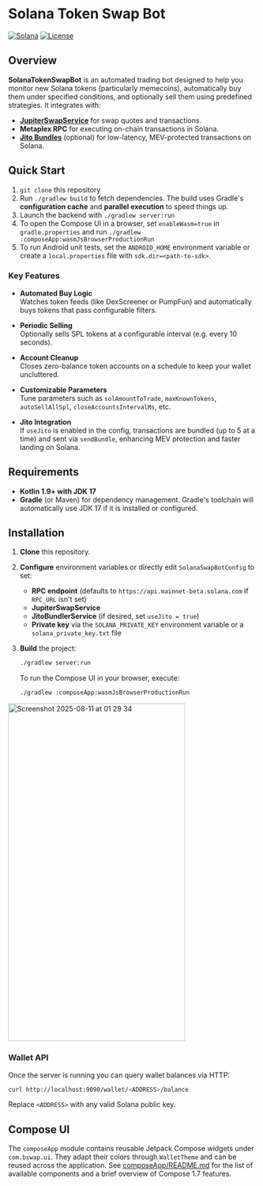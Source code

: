 # Solana Token Swap Bot

[![Solana](https://img.shields.io/badge/Solana-Blockchain-2E333C?logo=solana&logoColor=white)](https://solana.com/)
[![License](https://img.shields.io/badge/License-MIT-green.svg)](./LICENSE)

## Overview

**SolanaTokenSwapBot** is an automated trading bot designed to help you monitor new Solana tokens (particularly memecoins), automatically buy them under specified conditions, and optionally sell them using predefined strategies. It integrates with:

- **[JupiterSwapService](https://jup.ag/)** for swap quotes and transactions.
- **Metaplex RPC** for executing on-chain transactions in Solana.
- **[Jito Bundles](https://docs.jito.wtf/lowlatencytxnsend/)** (optional) for low-latency, MEV-protected transactions on Solana.

## Quick Start
1. `git clone` this repository
2. Run `./gradlew build` to fetch dependencies. The build uses Gradle's
   **configuration cache** and **parallel execution** to speed things up.
3. Launch the backend with `./gradlew server:run`
4. To open the Compose UI in a browser, set `enableWasm=true` in `gradle.properties`
   and run `./gradlew :composeApp:wasmJsBrowserProductionRun`
5. To run Android unit tests, set the `ANDROID_HOME` environment variable or
   create a `local.properties` file with `sdk.dir=<path-to-sdk>`.

### Key Features

- **Automated Buy Logic**  
  Watches token feeds (like DexScreener or PumpFun) and automatically buys tokens that pass configurable filters.

- **Periodic Selling**  
  Optionally sells SPL tokens at a configurable interval (e.g. every 10 seconds).

- **Account Cleanup**  
  Closes zero-balance token accounts on a schedule to keep your wallet uncluttered.

- **Customizable Parameters**  
  Tune parameters such as `solAmountToTrade`, `maxKnownTokens`, `autoSellAllSpl`, `closeAccountsIntervalMs`, etc.

- **Jito Integration**  
  If `useJito` is enabled in the config, transactions are bundled (up to 5 at a time) and sent via `sendBundle`, enhancing MEV protection and faster landing on Solana.

## Requirements

- **Kotlin 1.9+ with JDK 17**
- **Gradle** (or Maven) for dependency management. Gradle's toolchain will automatically use JDK 17 if it is installed or configured.

## Installation

1. **Clone** this repository.
2. **Configure** environment variables or directly edit `SolanaSwapBotConfig` to set:
   - **RPC endpoint** (defaults to `https://api.mainnet-beta.solana.com` if `RPC_URL` isn't set)
   - **JupiterSwapService**
   - **JitoBundlerService** (if desired, set `useJito = true`)
   - **Private key** via the `SOLANA_PRIVATE_KEY` environment variable or a `solana_private_key.txt` file
3. **Build** the project:
   ```bash
   ./gradlew server:run
   ```

   To run the Compose UI in your browser, execute:
   ```bash
   ./gradlew :composeApp:wasmJsBrowserProductionRun
   ```
<img width="358" height="682" alt="Screenshot 2025-08-11 at 01 29 34" src="https://github.com/user-attachments/assets/1a4c7cc6-7e19-4d8f-b0c2-520920198120" />


### Wallet API

Once the server is running you can query wallet balances via HTTP:

```bash
curl http://localhost:9090/wallet/<ADDRESS>/balance
```

Replace `<ADDRESS>` with any valid Solana public key.
## Compose UI

The `composeApp` module contains reusable Jetpack Compose widgets under `com.bswap.ui`. They adapt their colors through `WalletTheme` and can be reused across the application. See [composeApp/README.md](composeApp/README.md) for the list of available components and a brief overview of Compose 1.7 features.
